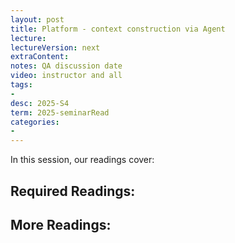 ```yaml
---
layout: post
title: Platform - context construction via Agent 
lecture: 
lectureVersion: next
extraContent: 
notes: QA discussion date
video: instructor and all  
tags:
- 
desc: 2025-S4
term: 2025-seminarRead
categories:
- 
---
```



In this session, our readings cover: 

## Required Readings: 


  


## More Readings: 

